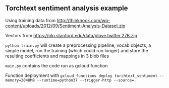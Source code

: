 ## Torchtext sentiment analysis example

Using training data from http://thinknook.com/wp-content/uploads/2012/09/Sentiment-Analysis-Dataset.zip

Vectors from https://nlp.stanford.edu/data/glove.twitter.27B.zip

`python train.py` will create a preprocessing pipeline, vocab objects, a simple model, run the training (which could run longer) and store the resulting coefficients and mappings in 3 blob files

`main.py` contains the code run as gcloud function

Function deployment with `gcloud functions deploy torchtext_sentiment --memory=2048MB --runtime=python37 --trigger-http --source=.`